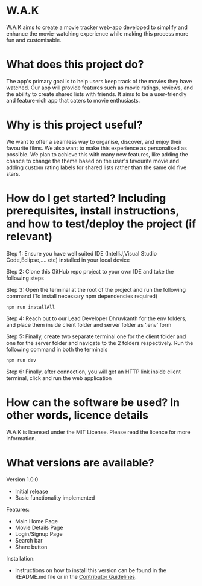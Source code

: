 # W.A.K
W.A.K aims to create a movie tracker web-app developed to simplify and enhance the movie-watching experience while making this process more fun and customisable.

# What does this project do?
The app's primary goal is to help users keep track of the movies they have watched. Our app will provide features such as movie ratings, reviews, and the ability to create shared lists with friends. It aims to be a user-friendly and feature-rich app that caters to movie enthusiasts.

# Why is this project useful?
We want to offer a seamless way to organise, discover, and enjoy their favourite films. We also want to make this experience as personalised as possible. We plan to achieve this with many new features, like adding the chance to change the theme based on the user's favourite movie and adding custom rating labels for shared lists rather than the same old five stars.

# How do I get started? Including prerequisites, install instructions, and how to test/deploy the project (if relevant)
Step 1: Ensure you have well suited IDE (IntelliJ,Visual Studio Code,Eclipse,.... etc) installed in your local device

Step 2: Clone this GitHub repo project to your own IDE and take the following steps

Step 3: Open the terminal at the root of the project and run the following command (To install necessary npm dependencies required)
```
npm run installAll
```

Step 4: Reach out to our Lead Developer Dhruvkanth for the env folders, and place them inside client folder and server folder as '.env' form

Step 5: Finally, create two separate terminal one for the client folder and one for the server folder and navigate to the 2 folders respectively. Run the following command in both the terminals
```
npm run dev
```

Step 6: Finally, after connection, you will get an HTTP link inside client terminal, click and run the web application

# How can the software be used? In other words, licence details
W.A.K is licensed under the MIT License. Please read the licence for more information.

# What versions are available?
Version 1.0.0
- Initial release
- Basic functionality implemented

Features:
- Main Home Page
- Movie Details Page
- Login/Signup Page
- Search bar
- Share button

Installation:
- Instructions on how to install this version can be found in the README.md file or in the [Contributor Guidelines](Contributor_Guidelines.md).


